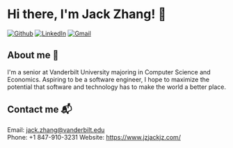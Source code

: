 # Hi there, I'm Jack Zhang! :wave:
<p><a href="https://github.com/jzjackjz" target="_blank"><img alt="Github" src="https://img.shields.io/badge/GitHub-%2312100E.svg?&style=for-the-badge&logo=Github&logoColor=white" /></a> <a href="https://www.linkedin.com/in/jackzhang10/" target="_blank"><img alt="LinkedIn" src="https://img.shields.io/badge/linkedin-%230077B5.svg?&style=for-the-badge&logo=linkedin&logoColor=white" /></a> <a href="mailto:jack.zhang@vanderbilt.edu" target="_blank"><img alt="Gmail" src="https://img.shields.io/badge/Gmail-D14836?style=for-the-badge&logo=gmail&logoColor=white" /></a>
</p>


## About me 📖
I'm a senior at Vanderbilt University majoring in Computer Science and Economics. Aspiring to be a software engineer, I hope to maximize the potential that software and technology has to make the world a better place.


## Contact me 📬
Email: jack.zhang@vanderbilt.edu <br />
Phone: +1 847-910-3231
Website: https://www.jzjackjz.com/
